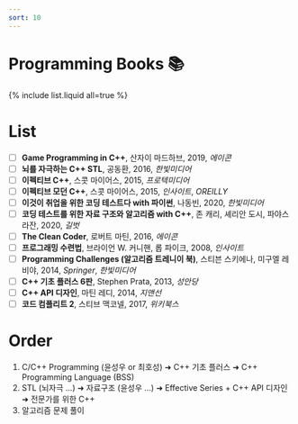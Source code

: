 ```yaml
---
sort: 10
---
```


# Programming Books :books:

{% include list.liquid all=true %}

# List
- [ ] **Game Programming in C++**, 산자이 마드하브, 2019, _에이콘_
- [ ] **뇌를 자극하는 C++ STL**, 공동환, 2016, _한빛미디어_
- [ ] **이펙티브 C++**, 스콧 마이어스, 2015, _프로텍미디어_
- [ ] **이펙티브 모던 C++**, 스콧 마이어스, 2015, _인사이트_, _OREILLY_
- [ ] **이것이 취업을 위한 코딩 테스트다 with 파이썬**, 나동빈, 2020, _한빛미디어_
- [ ] **코딩 테스트를 위한 자료 구조와 알고리즘 with C++**, 존 캐리, 셰리안 도시, 파야스 라잔, 2020, _길벗_
- [ ] **The Clean Coder**, 로버트 마틴, 2016, _에이콘_
- [ ] **프로그래밍 수련법**, 브라이언 W. 커니핸, 롭 파이크, 2008, _인사이트_
- [ ] **Programming Challenges (알고리즘 트레니이 북)**, 스티븐 스키에나, 미구엘 레비야, 2014, _Springer_, _한빛미디어_
- [ ] **C++ 기초 플러스 6판**, Stephen Prata, 2013, _성안당_
- [ ] **C++ API 디자인**, 마틴 레디, 2014, _지앤선_
- [ ] **코드 컴플리트 2**, 스티브 맥코넬, 2017, _위키북스_

# Order
1. C/C++ Programming (윤성우 or 최호성) &#10140; C++ 기초 플러스 &#10140; C++ Programming Language (BSS)
2. STL (뇌자극 ...) &#10140; 자료구조 (윤성우 ...) &#10140; Effective Series + C++ API 디자인 &#10140; 전문가를 위한 C++ 
3. 알고리즘 문제 풀이